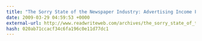 ```yaml
---
title: "The Sorry State of the Newspaper Industry: Advertising Income Fell 16.6% in 2008 - ReadWriteWeb"
date: 2009-03-29 04:59:53 +0000
external-url: http://www.readwriteweb.com/archives/the_sorry_state_of_the_newspaper_industry_advertising_falls_16_precent.php
hash: 020ab71ccacf34c6fa196c0e11d77dc1
---
```



